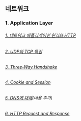 ## 네트워크

### 1. Application Layer
###### [1. 네트워크 애플리케이션 원리와 HTTP](https://developerkim.tistory.com/43)
###### [2. UDP와 TCP 특징](https://developerkim.tistory.com/44)
###### [3. Three-Way Handshake](https://developerkim.tistory.com/45)
###### [4. Cookie and Session](https://developerkim.tistory.com/47)
###### [5. DNS에 대해](https://developerkim.tistory.com/48)(내용 추가)
###### [6. HTTP Request and Response](https://developerkim.tistory.com/46)
